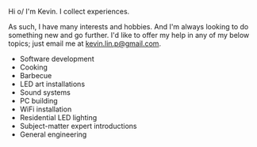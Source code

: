 Hi o/ I'm Kevin. I collect experiences.

As such, I have many interests and hobbies. And I'm always looking to do something new and go further. I'd like to offer my help in any of my below topics; just email me at <kevin.lin.p@gmail.com>.

* Software development
* Cooking
* Barbecue
* LED art installations
* Sound systems
* PC building
* WiFi installation
* Residential LED lighting
* Subject-matter expert introductions
* General engineering
